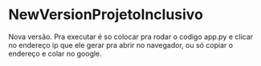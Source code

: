# NewVersionProjetoInclusivo
Nova versão.
Pra executar é so colocar pra rodar o codigo app.py e clicar no endereço ip que ele gerar pra abrir no navegador, ou só copiar o endereço e colar no google.
